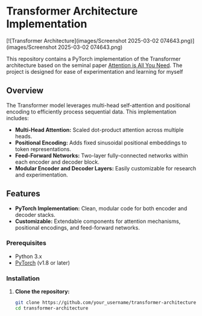 # Transformer Architecture Implementation

[![Transformer Architecture](images/Screenshot 2025-03-02 074643.png)](images/Screenshot 2025-03-02 074643.png)

This repository contains a PyTorch implementation of the Transformer architecture based on the seminal paper [Attention is All You Need](https://arxiv.org/abs/1706.03762). The project is designed for ease of experimentation and learning for myself

## Overview

The Transformer model leverages multi-head self-attention and positional encoding to efficiently process sequential data. This implementation includes:
- **Multi-Head Attention:** Scaled dot-product attention across multiple heads.
- **Positional Encoding:** Adds fixed sinusoidal positional embeddings to token representations.
- **Feed-Forward Networks:** Two-layer fully-connected networks within each encoder and decoder block.
- **Modular Encoder and Decoder Layers:** Easily customizable for research and experimentation.

## Features

- **PyTorch Implementation:** Clean, modular code for both encoder and decoder stacks.
- **Customizable:** Extendable components for attention mechanisms, positional encodings, and feed-forward networks.

### Prerequisites

- Python 3.x
- [PyTorch](https://pytorch.org/) (v1.8 or later)

### Installation

1. **Clone the repository:**
   ```bash
   git clone https://github.com/your_username/transformer-architecture.git
   cd transformer-architecture
   
